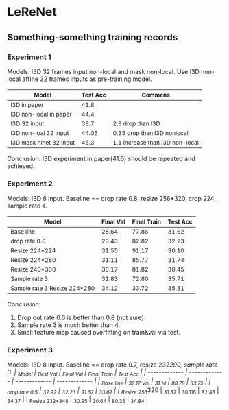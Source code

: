 # LeReNet

## Something-something training records

### Experiment 1

Models: I3D 32 frames input non-local and mask non-local. Use I3D non-local affine 32 frames inputs as pre-training model.


| <sub>Model</sub> | <sub>Test Acc</sub> | <sub>Commens</sub> | 
| ------------- | ------------- | ------------- |
| <sub>I3D in paper</sub> | <sub>41.6</sub> | <sub></sub> | 
| <sub>I3D non-local in paper</sub> | <sub>44.4</sub> | <sub></sub> | 
| <sub>I3D 32 input</sub> | <sub>38.7</sub> | <sub>2.9 drop than I3D</sub> | 
| <sub>I3D non-loal 32 input</sub> | <sub>44.05</sub> | <sub>0.35 drop than I3D nonlocal</sub> | 
| <sub>I3D mask nlnet 32 input</sub> | <sub>45.3</sub> | <sub>1.1 increase than I3D non-local</sub> | 

Conclusion: I3D experiment in paper(41.6) should be repeated and achieved.

### Experiment 2

Models: I3D 8 input. Baseline == drop rate 0.8, resize 256*320, crop 224, sample rate 4.


| <sub>Model</sub> | <sub>Final Val</sub> | <sub>Final Train</sub> | <sub>Test Acc </sub>|
| ------------- | ------------- | ------------- | ------------- |
| <sub>Base line</sub> | <sub> 28.64</sub> | <sub>77.86</sub> |  <sub>31.62</sub> | 
| <sub>drop rate 0.6</sub> | <sub>29.43</sub> | <sub> 82.82</sub> |  <sub> 32.23</sub> | 
| <sub>Resize 224*224</sub> | <sub>31.55</sub> | <sub>91.17</sub> |  <sub>30.10</sub> | 
| <sub>Resize 224*280</sub> | <sub>31.11</sub> | <sub>85.77</sub> |  <sub>31.74</sub> | 
| <sub>Resize 240*300</sub> | <sub>30.17</sub> | <sub>81.82</sub> |  <sub>30.45</sub> | 
| <sub>Sample rate 3</sub> | <sub> 31.83</sub> | <sub>72.80</sub> |  <sub>35.71</sub> | 
| <sub>Sample rate 3 Resize 224*280</sub> | <sub>34.12</sub> | <sub>33.72</sub> |  <sub> 35.31</sub> | 

Conclusion: 
1. Drop out rate 0.6 is better than 0.8 (not sure).
2. Sample rate 3 is much better than 4.
3. Small feature map caused overfitting on train&val via  test.

### Experiment 3

Models: I3D 8 input. Baseline == drop rate 0.7, resize 232*290, sample rate 3.
| <sub>Model</sub> | <sub>Best Val</sub> | <sub>Final Val</sub> | <sub>Final Train</sub> | <sub>Test Acc </sub>|
| ------------- | ------------- | ------------- | ------------- |
| <sub>Base line</sub> | <sub>32.17 Val</sub> | <sub>31.14</sub> | <sub>88.78</sub> |  <sub>33.75</sub> | 
| <sub>drop rate 0.5</sub> | <sub>32.92</sub> | <sub>32.23</sub> | <sub> 91.62</sub> |  <sub> 33.67</sub> | 
| <sub>Resize 256*320</sub> | <sub>31.32</sub> | <sub>30.116</sub> | <sub>82.48</sub> |  <sub>34.37</sub> | 
| <sub>Resize 232*348</sub> | <sub>30.95</sub> | <sub>30.64</sub> | <sub>80.35</sub> |  <sub>34.84</sub> | 


